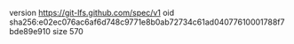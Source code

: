 version https://git-lfs.github.com/spec/v1
oid sha256:e02ec076ac6af6d748c9771e8b0ab72734c61ad04077610001788f7bde89e910
size 570
